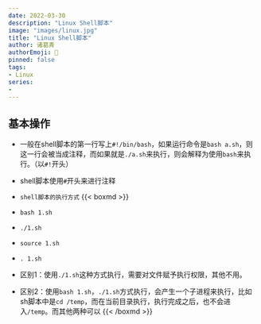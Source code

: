 ```yaml
---
date: 2022-03-30
description: "Linux Shell脚本"
image: "images/linux.jpg"
title: "Linux Shell脚本"
author: 诸葛青
authorEmoji: 🎅
pinned: false
tags:
- Linux
series:
- 
---
```


## 基本操作

* 一般在shell脚本的第一行写上`#!/bin/bash`，如果运行命令是`bash a.sh`，则这一行会被当成注释，而如果就是`./a.sh`来执行，则会解释为使用`bash`来执行。（以`#!`开头）

* shell脚本使用`#`开头来进行注释

* `shell脚本的执行方式`
{{< boxmd >}}
* `bash 1.sh`
* `./1.sh`
* `source 1.sh`
* `. 1.sh`
* 区别1：使用`./1.sh`这种方式执行，需要对文件赋予执行权限，其他不用。
* 区别2：使用`bash 1.sh`，`./1.sh`方式执行，会产生一个子进程来执行，比如sh脚本中是`cd /temp`，而在当前目录执行，执行完成之后，也不会进入`/temp`。而其他两种可以
{{< /boxmd >}}